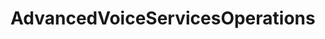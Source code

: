 # AdvancedVoiceServicesOperations   

<script src="https://unpkg.com/@stoplight/elements/web-components.min.js"></script>
<link rel="stylesheet" href="https://unpkg.com/@stoplight/elements/styles.min.css">

<elements-api
  apiDescriptionUrl="AdvancedVoiceServicesOperations.yaml"
  layout="sidebar"
  router="hash"
  hideTryIt="false"
  hideSchemas="false"
  hideInternal="false"
/>